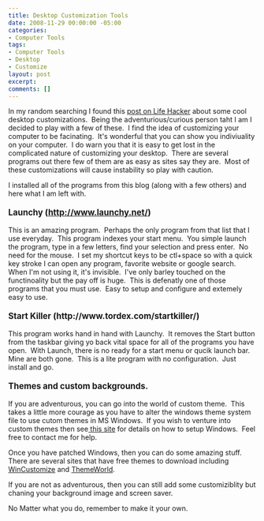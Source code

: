 ```yaml
---
title: Desktop Customization Tools
date: 2008-11-29 00:00:00 -05:00
categories:
- Computer Tools
tags:
- Computer Tools
- Desktop
- Customize
layout: post
excerpt: 
comments: []
---
```


In my random searching I found this <a href="http:&#47;&#47;lifehacker.com&#47;5043712&#47;roll-your-own-lightning-at-sunset-desktop" target="_blank">post on Life Hacker</a> about some cool desktop customizations.&nbsp; Being the adventurious&#47;curious person taht I am I decided to play with a few of these.&nbsp; I find the idea of customizing your computer to be facinating.&nbsp; It's wonderful that you can show you indiviuality on your computer.&nbsp; I do warn you that it is easy to get lost in the complicated nature of customizing your desktop.&nbsp; There are several programs out there few of them are as easy as sites say they are.&nbsp; Most of these customizations will cause instability so play with caution.

I installed all of the programs from this blog (along with a few others) and here what I am left with.
<h3 style="font-size: 120%; margin-top: 20px;">Launchy (<a href="http:&#47;&#47;www.launchy.net&#47;">http:&#47;&#47;www.launchy.net&#47;</a>)</h3>
This is an amazing program.&nbsp; Perhaps the only program from that list that I use everyday.&nbsp; This program indexes your start menu.&nbsp; You simple launch the program, type in a few letters, find your selection and press enter.&nbsp; No need for the mouse.&nbsp; I set my shortcut keys to be ctl+space so with a quick key stroke I can open any program, favorite website or google search.&nbsp; When I'm not using it, it's invisible.&nbsp; I've only barley touched on the functinoality but the pay off is huge.&nbsp; This is defenatly one of those programs that you must use.&nbsp; Easy to setup and configure and extemely easy to use.
<h3 style="font-size: 120%; margin-top: 20px;">Start Killer (http://www.tordex.com&#47;startkiller&#47;)</h3>
This program works hand in hand with Launchy.&nbsp; It removes the Start button from the taskbar giving yo back vital space for all of the programs you have open.&nbsp; With Launch, there is no ready for a start menu or qucik launch bar.&nbsp; Mine are both gone.&nbsp; This is a lite program with no configuration.&nbsp; Just install and go.
<h3 style="font-size: 120%; margin-top: 20px;">Themes and custom backgrounds.</h3>
If you are adventurous, you can go into the world of custom theme.&nbsp; This takes a little more courage as you have to alter the windows theme system file to use cutom themes in MS Windows.&nbsp; If you wish to venture into custom themes then see<a href="http:&#47;&#47;www.ghacks.net&#47;2008&#47;05&#47;04&#47;windows-xp-service-pack-3-uxthemedll-patch&#47;"> this site</a> for details on how to setup Windows.&nbsp; Feel free to contact me for help.

Once you have patched Windows, then you can do some amazing stuff.&nbsp; There are several sites that have free themes to download including <a href="http:&#47;&#47;www.wincustomize.com&#47;">WinCustomize</a> and <a href="http:&#47;&#47;www.themeworld.com&#47;">ThemeWorld</a>.

If you are not as adventurous, then you can still add some customiziblity but chaning your background image and screen saver.

No Matter what you do, remember to make it your own.
